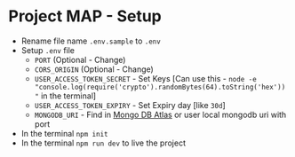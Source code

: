 # Project MAP - Setup

- Rename file name `.env.sample` to `.env`
- Setup `.env` file
  - `PORT` (Optional - Change)
  - `CORS_ORIGIN` (Optional - Change)
  - `USER_ACCESS_TOKEN_SECRET` - Set Keys [Can use this - `node -e "console.log(require('crypto').randomBytes(64).toString('hex'))"` in the terminal]
  - `USER_ACCESS_TOKEN_EXPIRY` - Set Expiry day [like `30d`]
  - `MONGODB_URI` - Find in [Mongo DB Atlas](https://cloud.mongodb.com/) or user local mongodb uri with port 
- In the terminal `npm init`
- In the terminal `npm run dev` to live the project
